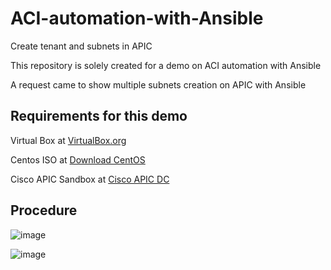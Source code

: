 # ACI-automation-with-Ansible
Create tenant and subnets in APIC

This repository is solely created for a demo on ACI automation with Ansible

A request came to show multiple subnets creation on APIC with Ansible

Requirements for this demo
--------------------------
Virtual Box at [VirtualBox.org](https://www.virtualbox.org/)

Centos ISO at [Download CentOS](https://www.centos.org/download/)

Cisco APIC Sandbox at [Cisco APIC DC](https://sandboxapicdc.cisco.com)

Procedure
---------

![image](https://user-images.githubusercontent.com/47313728/76161863-9c5f4f00-60f4-11ea-995b-9c1fd51ebe3d.png)


![image](https://user-images.githubusercontent.com/47313728/76162004-1b08bc00-60f6-11ea-9296-3596692391e7.png)

